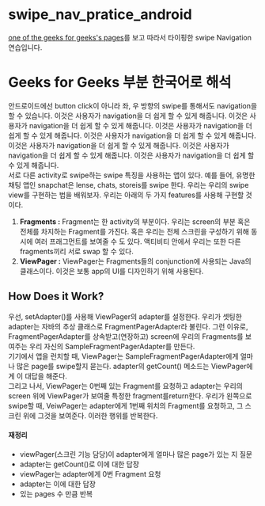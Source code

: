 # swipe_nav_pratice_android
[one of the geeks for geeks's pages](https://www.geeksforgeeks.org/how-to-create-swipe-navigation-in-an-android-app/?ref=lbp)를 보고 따라서 타이핑한 swipe Navigation 연습입니다.

# Geeks for Geeks 부분 한국어로 해석
안드로이드에선 button click이 아니라 좌, 우 방향의 swipe를 통해서도 navigation을 할 수 있습니다. 이것은 사용자가 navigation을 더 쉽게 할 수 있게 해줍니다. 이것은 사용자가 navigation을 더 쉽게 할 수 있게 해줍니다. 이것은 사용자가 navigation을 더 쉽게 할 수 있게 해줍니다. 이것은 사용자가 navigation을 더 쉽게 할 수 있게 해줍니다. 이것은 사용자가 navigation을 더 쉽게 할 수 있게 해줍니다. 이것은 사용자가 navigation을 더 쉽게 할 수 있게 해줍니다. 이것은 사용자가 navigation을 더 쉽게 할 수 있게 해줍니다.<br>
서로 다른 activity로 swipe하는 swipe 특징을 사용하는 앱이 있다. 예를 들어, 유명한 채팅 앱인 snapchat은 lense, chats, storeis를 swipe 한다. 우리는 우리의 swipe view를 구현하는 법을 배워보자. 우리는 아래의 두 가지 features를 사용해 구현할 것이다.
<ol>
    <li><b>Fragments :</b> Fragment는 한 activity의 부분이다. 우리는 screen의 부분 혹은 전체를 차지하는 Fragment를 가진다. 혹은 우리는 전체 스크린을 구성하기 위해 동시에 여러 프래그먼트를 보여줄 수 도 있다. 액티비티 안에서 우리는 또한 다른 fragments끼리 서로 swap 할 수 있다.</li>
    <li><b>ViewPager :</b> ViewPager는 Fragments들의 conjunction에 사용되는 Java의 클래스이다. 이것은 보통 app의 UI를 디자인하기 위해 사용된다.</li>
</ol>

<h2>How Does it Work?</h2>
우선, setAdapter()를 사용해 ViewPager의 adapter를 설정한다. 우리가 셋팅한 adapter는 자바의 추상 클래스로 FragmentPagerAdapter라 불린다. 
그런 이유로, FragmentPagerAdapter를 상속받고(연장하고) screen에 우리의 Fragments를 보여주는 우리 자신의 SampleFragmentPagerAdapter를 만든다.<br>
기기에서 앱을 런치할 때, ViewPager는 SampleFragmentPagerAdapter에게 얼마나 많은 page를 swipe할지 묻는다.
adapter의 getCount() 메소드는 ViewPager에게 이 대답을 해준다.<br>
그리고 나서, ViewPager는 0번째 있는 Fragment를 요청하고 adapter는 우리의 screen 위에 ViewPager가 보여줄 특정한 fragment를return한다.
우리가 왼쪽으로 swipe할 때, VeiwPager는 adapter에게 1번째 위치의 Fragment를 요청하고, 그 스크린 위에 그것을 보여준다. 이러한 행위를 반복한다.<br>

<h4>재정리 </h4>
<ul>
    <li>viewPager(스크린 기능 담당)이 adapter에게 얼마나 많은 page가 있는 지 질문</li>
    <li>adapter는 getCount()로 이에 대한 답장</li>
    <li>viewPager는 adapter에게 0번 Fragment 요청</li>
    <li>adapter는 이에 대한 답장</li>
    <li>있는 pages 수 만큼 반복</li>
</ul>
